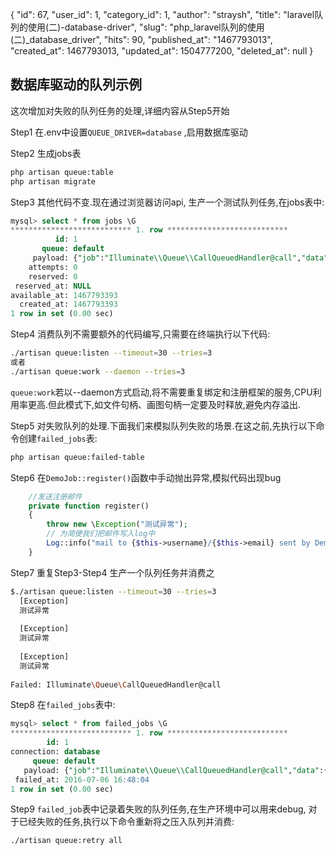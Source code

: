 {
    "id": 67,
    "user_id": 1,
    "category_id": 1,
    "author": "straysh",
    "title": "laravel队列的使用(二)-database-driver",
    "slug": "php_laravel队列的使用(二)_database_driver",
    "hits": 90,
    "published_at": "1467793013",
    "created_at": 1467793013,
    "updated_at": 1504777200,
    "deleted_at": null
}
## 数据库驱动的队列示例
这次增加对失败的队列任务的处理,详细内容从Step5开始

Step1 在.env中设置`QUEUE_DRIVER=database` ,启用数据库驱动

Step2 生成jobs表
```bash
php artisan queue:table
php artisan migrate
```
Step3 其他代码不变.现在通过浏览器访问api, 生产一个测试队列任务,在jobs表中:
```sql
mysql> select * from jobs \G
*************************** 1. row ***************************
          id: 1
       queue: default
     payload: {"job":"Illuminate\\Queue\\CallQueuedHandler@call","data":{"command":"O:16:\"App\\Jobs\\DemoJob\":6:{s:6:\"mailer\";N;s:5:\"queue\";N;s:5:\"delay\";N;s:6:\"\u0000*\u0000job\";N;s:8:\"username\";s:8:\"username\";s:5:\"email\";s:19:\"jobhancao@gmail.com\";}"}}
    attempts: 0
    reserved: 0
 reserved_at: NULL
available_at: 1467793393
  created_at: 1467793393
1 row in set (0.00 sec)
```

Step4 消费队列不需要额外的代码编写,只需要在终端执行以下代码:
```bash
./artisan queue:listen --timeout=30 --tries=3
或者
./artisan queue:work --daemon --tries=3
```
`queue:work`若以--daemon方式启动,将不需要重复绑定和注册框架的服务,CPU利用率更高.但此模式下,如文件句柄、画图句柄一定要及时释放,避免内存溢出.

Step5 对失败队列的处理.下面我们来模拟队列失败的场景.在这之前,先执行以下命令创建`failed_jobs`表:
```bash
php artisan queue:failed-table
```
Step6 在`DemoJob::register()`函数中手动抛出异常,模拟代码出现bug
```php
    //发送注册邮件
    private function register()
    {
        throw new \Exception("测试异常");
        // 为简便我们把邮件写入log中
        Log::info("mail to {$this->username}/{$this->email} sent by DemoJob");
    }
```

Step7 重复Step3-Step4 生产一个队列任务并消费之
```bash
$./artisan queue:listen --timeout=30 --tries=3            
  [Exception]  
  测试异常     
                              
  [Exception]  
  测试异常     
                             
  [Exception]  
  测试异常     
              
Failed: Illuminate\Queue\CallQueuedHandler@call
```

Step8 在`failed_jobs`表中:
```sql
mysql> select * from failed_jobs \G
*************************** 1. row ***************************
        id: 1
connection: database
     queue: default
   payload: {"job":"Illuminate\\Queue\\CallQueuedHandler@call","data":{"command":"O:16:\"App\\Jobs\\DemoJob\":6:{s:6:\"mailer\";N;s:5:\"queue\";N;s:5:\"delay\";N;s:6:\"\u0000*\u0000job\";N;s:8:\"username\";s:8:\"username\";s:5:\"email\";s:19:\"jobhancao@gmail.com\";}"}}
 failed_at: 2016-07-06 16:48:04
1 row in set (0.00 sec)
```

Step9 `failed_job`表中记录着失败的队列任务,在生产环境中可以用来debug, 对于已经失败的任务,执行以下命令重新将之压入队列并消费:
```bash
./artisan queue:retry all
```
